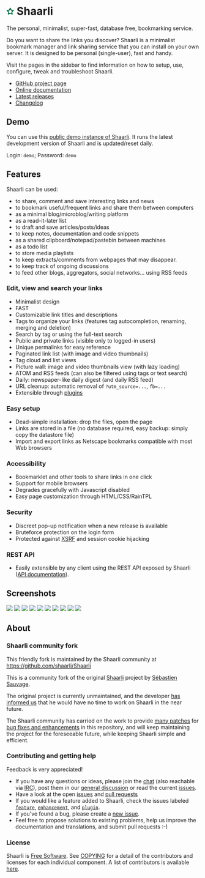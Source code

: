 # <img src="images/icon.png" width="20px" height="20px"> Shaarli

The personal, minimalist, super-fast, database free, bookmarking service.

Do you want to share the links you discover?
Shaarli is a minimalist bookmark manager and link sharing service that you can install on your own server.
It is designed to be personal (single-user), fast and handy.

<!-- TODO screenshots -->

Visit the pages in the sidebar to find information on how to setup, use, configure, tweak and troubleshoot Shaarli.


* [GitHub project page](https://github.com/shaarli/Shaarli)
* [Online documentation](https://shaarli.readthedocs.io/)
* [Latest releases](https://github.com/shaarli/Shaarli/releases)
* [Changelog](https://github.com/shaarli/Shaarli/blob/master/CHANGELOG.md)


## Demo

You can use this [public demo instance of Shaarli](https://demo.shaarli.org).
It runs the latest development version of Shaarli and is updated/reset daily.

Login: `demo`; Password: `demo`


## Features

Shaarli can be used:

- to share, comment and save interesting links and news
- to bookmark useful/frequent links and share them between computers
- as a minimal blog/microblog/writing platform
- as a read-it-later list
- to draft and save articles/posts/ideas
- to keep notes, documentation and code snippets
- as a shared clipboard/notepad/pastebin between machines
- as a todo list
- to store media playlists
- to keep extracts/comments from webpages that may disappear.
- to keep track of ongoing discussions
- to feed other blogs, aggregators, social networks... using RSS feeds

### Edit, view and search your links

- Minimalist design
- FAST
- Customizable link titles and descriptions
- Tags to organize your links (features tag autocompletion, renaming, merging and deletion)
- Search by tag or using the full-text search
- Public and private links (visible only to logged-in users)
- Unique permalinks for easy reference
- Paginated link list (with image and video thumbnails)
- Tag cloud and list views
- Picture wall: image and video thumbnails view (with lazy loading)
- ATOM and RSS feeds (can also be filtered using tags or text search)
- Daily: newspaper-like daily digest (and daily RSS feed)
- URL cleanup: automatic removal of `?utm_source=...`, `fb=...`
- Extensible through [plugins](https://shaarli.readthedocs.io/en/master/Plugins/#plugin-usage)

### Easy setup

- Dead-simple installation: drop the files, open the page
- Links are stored in a file (no database required, easy backup: simply copy the datastore file)
- Import and export links as Netscape bookmarks compatible with most Web browsers

### Accessibility

- Bookmarklet and other tools to share links in one click
- Support for mobile browsers
- Degrades gracefully with Javascript disabled
- Easy page customization through HTML/CSS/RainTPL

### Security

- Discreet pop-up notification when a new release is available
- Bruteforce protection on the login form
- Protected against [XSRF](http://en.wikipedia.org/wiki/Cross-site_request_forgery) and session cookie hijacking

<!-- TODO Limitations -->

### REST API

- Easily extensible by any client using the REST API exposed by Shaarli ([API documentation](http://shaarli.github.io/api-documentation/)).



## Screenshots

[![](https://i.imgur.com/8wEBRSG.png)](https://i.imgur.com/WWPfSj0.png) [![](https://i.imgur.com/rrsjWYy.png)](https://i.imgur.com/TZzGHMs.png) [![](https://i.imgur.com/uICDOle.png)](https://i.imgur.com/27wYsbC.png) [![](https://i.imgur.com/KNvFGVB.png)](https://i.imgur.com/0f5faqw.png) [![](https://i.imgur.com/tVvD3gH.png)](https://i.imgur.com/zGF4d6L.jpg) [![](https://i.imgur.com/8iRzHfe.png)](https://i.imgur.com/sfJJ6NT.png) [![](https://i.imgur.com/GjZGvIh.png)](https://i.imgur.com/QsedIuJ.png) [![](https://i.imgur.com/TFZ9PEq.png)](https://i.imgur.com/KdtF8Ll.png) [![](https://i.imgur.com/IvlqXXK.png)](https://i.imgur.com/boaaibC.png) [![](https://i.imgur.com/nlETouG.png)](https://i.imgur.com/Ib9O7n3.png)





## About

### Shaarli community fork

This friendly fork is maintained by the Shaarli community at <https://github.com/shaarli/Shaarli>

This is a community fork of the original [Shaarli](https://github.com/sebsauvage/Shaarli/) project by [Sébastien Sauvage](http://sebsauvage.net/).

The original project is currently unmaintained, and the developer [has informed us](https://github.com/sebsauvage/Shaarli/issues/191) that he would have no time to work on Shaarli in the near future.

The Shaarli community has carried on the work to provide [many
patches](https://github.com/shaarli/Shaarli/compare/sebsauvage:master...master) for
[bug fixes and enhancements](https://github.com/shaarli/Shaarli/issues?q=is%3Aclosed+)
in this repository, and will keep maintaining the project for the foreseeable
future, while keeping Shaarli simple and efficient.


### Contributing and getting help

Feedback is very appreciated!

- If you have any questions or ideas, please join the [chat](https://gitter.im/shaarli/Shaarli) (also reachable via [IRC](https://irc.gitter.im/)), post them in our [general discussion](https://github.com/shaarli/Shaarli/issues/308) or read the current [issues](https://github.com/shaarli/Shaarli/issues).
- Have a look at the open [issues](https://github.com/shaarli/Shaarli/issues) and [pull requests](https://github.com/shaarli/Shaarli/pulls)
- If you would like a feature added to Shaarli, check the issues labeled [`feature`](https://github.com/shaarli/Shaarli/labels/feature), [`enhancement`](https://github.com/shaarli/Shaarli/labels/enhancement), and [`plugin`](https://github.com/shaarli/Shaarli/labels/plugin).
- If you've found a bug, please create a [new issue](https://github.com/shaarli/Shaarli/issues/new).
- Feel free to propose solutions to existing problems, help us improve the documentation and translations, and submit pull requests :-)


### License

Shaarli is [Free Software](http://en.wikipedia.org/wiki/Free_software). See
[COPYING](https://github.com/shaarli/Shaarli/blob/master/COPYING) for a detail
of the contributors and licenses for each individual component. A list of
contributors is available
[here](https://github.com/shaarli/Shaarli/blob/master/AUTHORS).

